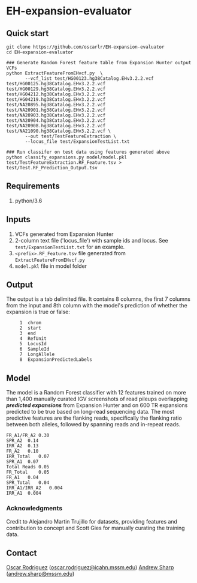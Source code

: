 # EH-expansion-evaluator
## Quick start
```
git clone https://github.com/oscarlr/EH-expansion-evaluator
cd EH-expansion-evaluator

### Generate Random Forest feature table from Expansion Hunter output VCFs
python ExtractFeatureFromEHvcf.py  \
       --vcf_list test/HG00123.hg38Catalog.EHv3.2.2.vcf test/HG00125.hg38Catalog.EHv3.2.2.vcf test/HG00129.hg38Catalog.EHv3.2.2.vcf test/HG04212.hg38Catalog.EHv3.2.2.vcf  test/HG04219.hg38Catalog.EHv3.2.2.vcf  test/NA20895.hg38Catalog.EHv3.2.2.vcf test/NA20901.hg38Catalog.EHv3.2.2.vcf test/NA20903.hg38Catalog.EHv3.2.2.vcf test/NA20904.hg38Catalog.EHv3.2.2.vcf test/NA20908.hg38Catalog.EHv3.2.2.vcf test/NA21090.hg38Catalog.EHv3.2.2.vcf \
       --out test/TestFeatureExtraction \
       --locus_file test/ExpansionTestList.txt

### Run classifer on test data using features generated above
python classify_expansions.py model/model.pkl test/TestFeatureExtraction.RF_Feature.tsv > test/Test.RF_Prediction_Output.tsv
```
## Requirements
1. python/3.6

## Inputs 
1. VCFs generated from Expansion Hunter
2. 2-column text file ('locus_file') with sample ids and locus. See `test/ExpansionTestList.txt` for an example.
3. `<prefix>.RF_Feature.tsv` file generated from `ExtractFeatureFromEHvcf.py`
4. `model.pkl` file in model folder

## Output
The output is a tab delimited file. It contains 8 columns, the first 7 columns from the input and 8th column with the model's prediction of whether the expansion is true or false:
```
     1	chrom
     2	start
     3	end
     4	RefUnit
     5	LocusId
     6	SampleId
     7	LongAllele
     8	ExpansionPredictedLabels
```
## Model
The model is a Random Forest classifier with 12 features trained on more than 1,400 manually curated IGV screenshots of read pileups overlapping _**predicted expansions**_ from Expansion Hunter and on 600 TR expansions predicted to be true based on long-read sequencing data. The most predictive features are the flanking reads, specifically the flanking ratio between both alleles, followed by spanning reads and in-repeat reads.

```
FR_A1/FR_A2	0.30
SPR_A2	0.14
IRR_A2	0.13
FR_A2	0.10
IRR_Total	0.07
SPR_A1	0.07
Total Reads	0.05
FR_Total	0.05
FR_A1	0.04
SPR_Total	0.04
IRR_A1/IRR_A2	0.004
IRR_A1	0.004
```

### Acknowledgments
Credit to Alejandro Martin Trujillo for datasets, providing features and contribution to concept and Scott Gies for manually curating the training data. 

## Contact
[Oscar Rodriguez](https://oscarlr.github.io/) (oscar.rodriguez@icahn.mssm.edu)
[Andrew Sharp](https://icahn.mssm.edu/profiles/andrew-j-sharp) (andrew.sharp@mssm.edu)
